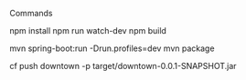 Commands

npm install
npm run watch-dev
npm build

mvn spring-boot:run -Drun.profiles=dev
mvn package

cf push downtown -p target/downtown-0.0.1-SNAPSHOT.jar
